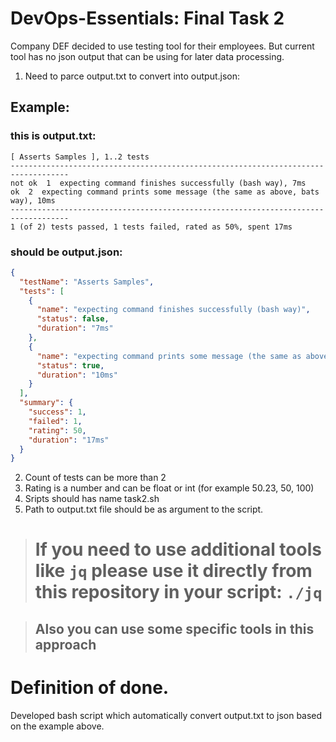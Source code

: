 # DevOps-Essentials: Final Task 2

Company DEF decided to use testing tool for their employees. But current tool has no json output that can be using for later data processing.

1. Need to parce output.txt to convert into output.json:

## Example:

### this is output.txt:

```
[ Asserts Samples ], 1..2 tests
-----------------------------------------------------------------------------------
not ok  1  expecting command finishes successfully (bash way), 7ms
ok  2  expecting command prints some message (the same as above, bats way), 10ms
-----------------------------------------------------------------------------------
1 (of 2) tests passed, 1 tests failed, rated as 50%, spent 17ms
```

### should be output.json:

```json
{
  "testName": "Asserts Samples",
  "tests": [
    {
      "name": "expecting command finishes successfully (bash way)",
      "status": false,
      "duration": "7ms"
    },
    {
      "name": "expecting command prints some message (the same as above, bats way)",
      "status": true,
      "duration": "10ms"
    }
  ],
  "summary": {
    "success": 1,
    "failed": 1,
    "rating": 50,
    "duration": "17ms"
  }
}
```

2. Count of tests can be more than 2
3. Rating is a number and can be float or int (for example 50.23, 50, 100)
4. Sripts should has name task2.sh
5. Path to output.txt file should be as argument to the script.

> # If you need to use additional tools like `jq` please use it directly from this repository in your script: `./jq`

> ## Also you can use some specific tools in this approach

# Definition of done.

Developed bash script which automatically convert output.txt to json based on the example above.
